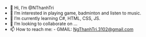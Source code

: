 - 👋 Hi, I’m @NThanhTri
- 👀 I’m interested in playing game, badminton and listen to music.
- 🌱 I’m currently learning C#, HTML, CSS, JS.
- 💞️ I’m looking to collaborate on ...
- 📫 How to reach me: - GMAIL: NgThanhTri.3102@gmail.com

<!---
NThanhTri/NThanhTri is a ✨ special ✨ repository because its `README.md` (this file) appears on your GitHub profile.
You can click the Preview link to take a look at your changes.
--->
